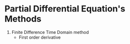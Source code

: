 # Partial Differential Equation's Methods

1) Finite Difference Time Domain method
    * First order derivative
    
